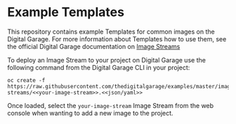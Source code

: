 # Example Templates

This repository contains example Templates for common images on the Digital Garage. For more information about Templates 
how to use them, see the official Digital Garage documentation on [Image Streams](http://docs-test-digitalgarage-docs.apps.thedigitalgarage.io/architecture/core_concepts/templates.html)

To deploy an Image Stream to your project on Digital Garage use the following command from the Digital Garage CLI in your project:

```
oc create -f https://raw.githubusercontent.com/thedigitalgarage/examples/master/image-streams/<<your-image-stream>>.<<json/yaml>>
```

Once loaded, select the ``your-image-stream`` Image Stream from the web console when wanting to add a new image to the project.
